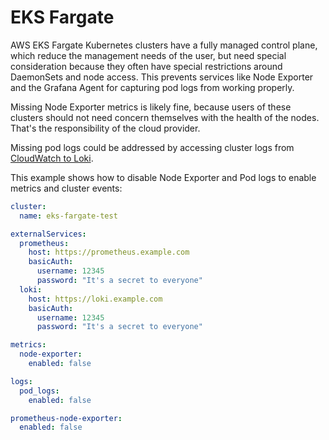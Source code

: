 # EKS Fargate

AWS EKS Fargate Kubernetes clusters have a fully managed control plane, which reduce the management needs of the user,
but need special consideration because they often have special restrictions around DaemonSets and node access. This
prevents services like Node Exporter and the Grafana Agent for capturing pod logs from working properly.

Missing Node Exporter metrics is likely fine, because users of these clusters should not need concern themselves with
the health of the nodes. That's the responsibility of the cloud provider.

Missing pod logs could be addressed by accessing cluster logs from
[CloudWatch to Loki](https://grafana.com/docs/loki/latest/send-data/lambda-promtail/).

This example shows how to disable Node Exporter and Pod logs to enable metrics and cluster events:

```yaml
cluster:
  name: eks-fargate-test

externalServices:
  prometheus:
    host: https://prometheus.example.com
    basicAuth:
      username: 12345
      password: "It's a secret to everyone"
  loki:
    host: https://loki.example.com
    basicAuth:
      username: 12345
      password: "It's a secret to everyone"

metrics:
  node-exporter:
    enabled: false

logs:
  pod_logs:
    enabled: false

prometheus-node-exporter:
  enabled: false
```
